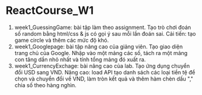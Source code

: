 # ReactCourse_W1
1. week1_GuessingGame: bài tập làm theo assignment. Tạo trò chơi đoán số random bằng html/css & js có gọi ý sau mỗi lần đoán sai. Cải tiến: tạo game circle và thêm các mức độ khó.
2. week1_Googlepage: bài tập nâng cao của giảng viên. Tạo giao diện trang chủ của Google. Nhập vào một mảng các số, tách ra một mảng con tăng dần nhỏ nhất và tính tổng mảng đó xuất ra.
3. week1_CurrencyExchage: bài nâng cao của lab. Tạo ứng dụng chuyển đổi USD sang VND. Nâng cao: load API tạo danh sách các loại tiền tệ để chọn và chuyển đổi về VND, làm tròn kết quả và thêm hàm chèn dấu "," chia số theo hàng nghìn.

